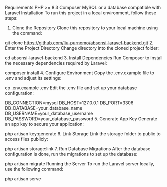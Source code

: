 Requirements
PHP >= 8.3
Composer
MySQL or a database compatible with Laravel
Installation
To run this project in a local environment, follow these steps:


1. Clone the Repository
Clone this repository to your local machine using the command:

git clone https://github.com/liu-purnomo/absensi-laravel-backend.git
2. Enter the Project Directory
Change directory into the cloned project folder:

cd absensi-laravel-backend
3. Install Dependencies
Run Composer to install the necessary dependencies required by Laravel:

composer install
4. Configure Environment
Copy the .env.example file to .env and adjust its settings:

cp .env.example .env
Edit the .env file and set up your database configuration:

DB_CONNECTION=mysql
DB_HOST=127.0.0.1
DB_PORT=3306
DB_DATABASE=your_database_name
DB_USERNAME=your_database_username
DB_PASSWORD=your_database_password
5. Generate App Key
Generate an app key to secure your application:

php artisan key:generate
6. Link Storage
Link the storage folder to public to access files publicly:

php artisan storage:link
7. Run Database Migrations
After the database configuration is done, run the migrations to set up the database:

php artisan migrate
Running the Server
To run the Laravel server locally, use the following command:

php artisan serve
